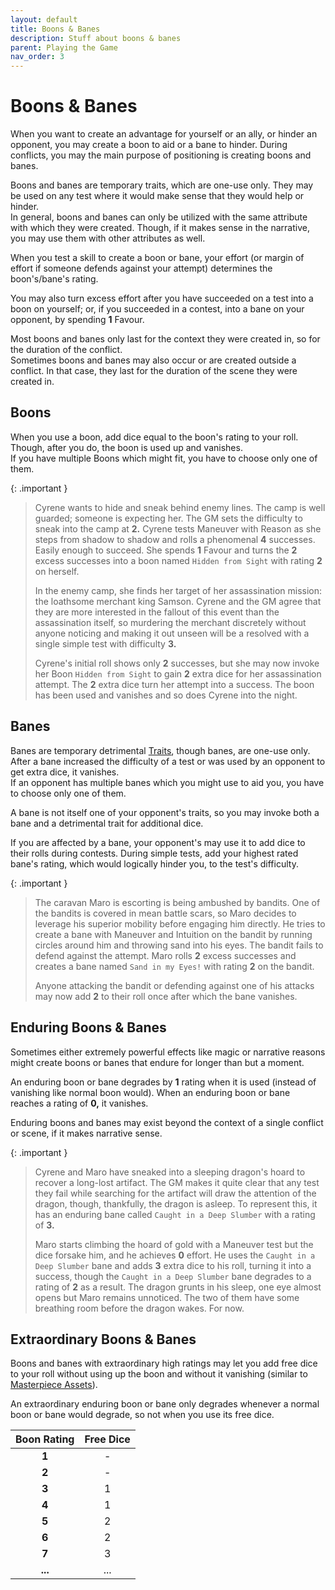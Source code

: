 ```yaml
---
layout: default
title: Boons & Banes
description: Stuff about boons & banes
parent: Playing the Game
nav_order: 3
---
```


# Boons & Banes

When you want to create an advantage for yourself or an ally, or hinder an opponent, you may create a boon to aid or a bane to hinder. During conflicts, you may the main purpose of positioning is creating boons and banes.

Boons and banes are temporary traits, which are one-use only. They may be used on any test where it would make sense that they would help or hinder.  
In general, boons and banes can only be utilized with the same attribute with which they were created. Though, if it makes sense in the narrative, you may use them with other attributes as well.

When you test a skill to create a boon or bane, your effort (or margin of effort if someone defends against your attempt) determines the boon's/bane's rating.

You may also turn excess effort after you have succeeded on a test into a boon on yourself; or, if you succeeded in a contest, into a bane on your opponent, by spending **1** Favour.

Most boons and banes only last for the context they were created in, so for the duration of the conflict.  
Sometimes boons and banes may also occur or are created outside a conflict. In that case, they last for the duration of the scene they were created in.


## Boons

When you use a boon, add dice equal to the boon's rating to your roll. Though, after you do, the boon is used up and vanishes.  
If you have multiple Boons which might fit, you have to choose only one of them.

{: .important }
> Cyrene wants to hide and sneak behind enemy lines. The camp is well guarded; someone is expecting her. The GM sets the difficulty to sneak into the camp at **2.** Cyrene tests Maneuver with Reason as she steps from shadow to shadow and rolls a phenomenal **4** successes. Easily enough to succeed. She spends **1** Favour and turns the **2** excess successes into a boon named `Hidden from Sight` with rating **2** on herself.
>
> In the enemy camp, she finds her target of her assassination mission: the loathsome merchant king Samson. Cyrene and the GM agree that they are more interested in the fallout of this event than the assassination itself, so murdering the merchant discretely without anyone noticing and making it out unseen will be a resolved with a single simple test with difficulty **3.**
>
> Cyrene's initial roll shows only **2** successes, but she may now invoke her Boon `Hidden from Sight` to gain **2** extra dice for her assassination attempt. The **2** extra dice turn her attempt into a success. The boon has been used and vanishes and so does Cyrene into the night.


## Banes

Banes are temporary detrimental [Traits](/character#traits), though banes, are one-use only. After a bane increased the difficulty of a test or was used by an opponent to get extra dice, it vanishes.  
If an opponent has multiple banes which you might use to aid you, you have to choose only one of them.

A bane is not itself one of your opponent's traits, so you may invoke both a bane and a detrimental trait for additional dice.

If you are affected by a bane, your opponent's may use it to add dice to their rolls during contests. During simple tests, add your highest rated bane's rating, which would logically hinder you, to the test's difficulty.

{: .important }
> The caravan Maro is escorting is being ambushed by bandits. One of the bandits is covered in mean battle scars, so Maro decides to leverage his superior mobility before engaging him directly. He tries to create a bane with Maneuver and Intuition on the bandit by running circles around him and throwing sand into his eyes. The bandit fails to defend against the attempt. Maro rolls **2** excess successes and creates a bane named `Sand in my Eyes!` with rating **2** on the bandit.
>
> Anyone attacking the bandit or defending against one of his attacks may now add **2** to their roll once after which the bane vanishes.


## Enduring Boons & Banes

Sometimes either extremely powerful effects like magic or narrative reasons might create boons or banes that endure for longer than but a moment.

An enduring boon or bane degrades by **1** rating when it is used (instead of vanishing like normal boon would). When an enduring boon or bane reaches a rating of **0,** it vanishes.

Enduring boons and banes may exist beyond the context of a single conflict or scene, if it makes narrative sense.

{: .important }
> Cyrene and Maro have sneaked into a sleeping dragon's hoard to recover a long-lost artifact. The GM makes it quite clear that any test they fail while searching for the artifact will draw the attention of the dragon, though, thankfully, the dragon is asleep. To represent this, it has an enduring bane called `Caught in a Deep Slumber` with a rating of **3.**
>
> Maro starts climbing the hoard of gold with a Maneuver test but the dice forsake him, and he achieves **0** effort. He uses the `Caught in a Deep Slumber` bane and adds **3** extra dice to his roll, turning it into a success, though the `Caught in a Deep Slumber` bane degrades to a rating of **2** as a result. The dragon grunts in his sleep, one eye almost opens but Maro remains unnoticed. The two of them have some breathing room before the dragon wakes. For now.


## Extraordinary Boons & Banes

Boons and banes with extraordinary high ratings may let you add free dice to your roll without using up the boon and without it vanishing (similar to [Masterpiece Assets](/assets#masterpieces)).

An extraordinary enduring boon or bane only degrades whenever a normal boon or bane would degrade, so not when you use its free dice.

| Boon Rating | Free Dice |
|:-----------:|:---------:|
|    **1**    |     -     |
|    **2**    |     -     |
|    **3**    |     1     |
|    **4**    |     1     |
|    **5**    |     2     |
|    **6**    |     2     |
|    **7**    |     3     |
|   **...**   |    ...    |
